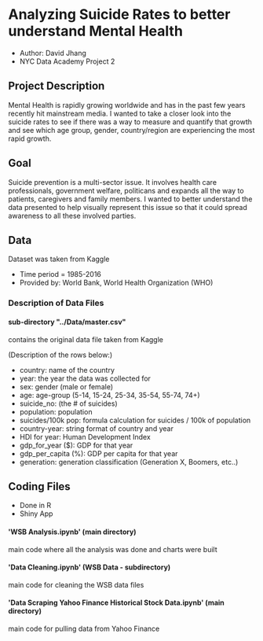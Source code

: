 # Analyzing Suicide Rates to better understand Mental Health 
- Author: David Jhang
- NYC Data Academy Project 2

## Project Description
Mental Health is rapidly growing worldwide and has in the past few years recently hit mainstream media.  I wanted to take a closer look into the suicide rates to see if there was a way to measure and quantify that growth and see which age group, gender, country/region are experiencing the most rapid growth.

## Goal
Suicide prevention is a multi-sector issue.  It involves health care professionals, government welfare, politicans and expands all the way to patients, caregivers and family members.  I wanted to better understand the data presented to help visually represent this issue so that it could spread awareness to all these involved parties.


## Data
Dataset was taken from Kaggle
- Time period = 1985-2016
- Provided by: World Bank, World Health Organization (WHO)

### Description of Data Files

#### sub-directory "../Data/master.csv"
contains the original data file taken from Kaggle

(Description of the rows below:)

- country: name of the country
- year: the year the data was collected for
- sex: gender (male or female)
- age: age-group (5-14, 15-24, 25-34, 35-54, 55-74, 74+)
- suicide_no: (the # of suicides)
- population: population
- suicides/100k pop: formula calculation for suicides / 100k of population
- country-year: string format of country and year
- HDI for year: Human Development Index
- gdp_for_year ($): GDP for that year
- gdp_per_capita (%): GDP per capita for that year
- generation: generation classification (Generation X, Boomers, etc..)

## Coding Files
- Done in R
- Shiny App

#### 'WSB Analysis.ipynb' (main directory)
main code where all the analysis was done and charts were built
#### 'Data Cleaning.ipynb' (WSB Data - subdirectory)
main code for cleaning the WSB data files
#### 'Data Scraping Yahoo Finance Historical Stock Data.ipynb' (main directory)
main code for pulling data from Yahoo Finance
